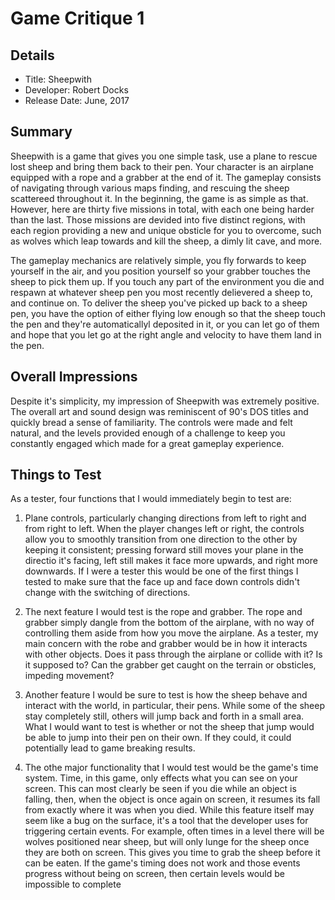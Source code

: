# Game Critique 1 
## Details
* Title: Sheepwith
* Developer: Robert Docks 
* Release Date: June, 2017

## Summary
  Sheepwith is a game that gives you one simple task, use a plane to rescue lost sheep and bring them back to their pen. Your character is an airplane equipped with a rope and a grabber at the end of it. The gameplay consists of navigating through various maps finding, and rescuing the sheep scattereed throughout it. In the beginning, the game is as simple as that. However, here are thirty five missions in total, with each one being harder than the last. Those missions are devided into five distinct regions, with each region providing a new and unique obsticle for you to overcome, such as wolves which leap towards and kill the sheep, a dimly lit cave, and more. 

  The gameplay mechanics are relatively simple, you fly forwards to keep yourself in the air, and you position yourself so your grabber touches the sheep to pick them up. If you touch any part of the environment you die and respawn at whatever sheep pen you most recently delievered a sheep to, and continue on. To deliver the sheep you've picked up back to a sheep pen, you have the option of either flying low enough so that the sheep touch the pen and they're automaticallyl deposited in it, or you can let go of them and hope that you let go at the right angle and velocity to have them land in the pen. 
  
## Overall Impressions
Despite it's simplicity, my impression of Sheepwith was extremely positive. The overall art and sound design was reminiscent of 90's DOS titles and quickly bread a sense of familiarity. The controls were made and felt natural, and the levels provided enough of a challenge to keep you constantly engaged which made for a great gameplay experience. 

## Things to Test

As a tester, four functions that I would immediately begin to test are: 

1. Plane controls, particularly changing directions from left to right and from right to left. When the player changes left or right, the controls allow you to smoothly transition from one direction to the other by keeping it consistent; pressing forward still moves your plane in the directio it's facing, left still makes it face more upwards, and right more downwards. If I were a tester this would be one of the first things I tested to make sure that the face up and face down controls didn't change with the switching of directions. 

2. The next feature I would test is the rope and grabber. The rope and grabber simply dangle from the bottom of the airplane, with no way of controlling them aside from how you move the airplane. As a tester, my main concern with the robe and grabber would be in how it interacts with other objects. Does it pass through the airplane or collide with it? Is it supposed to? Can the grabber get caught on the terrain or obsticles, impeding movement? 

3. Another feature I would be sure to test is how the sheep behave and interact with the world, in particular, their pens. While some of the sheep stay completely still, others will jump back and forth in a small area. What I would want to test is whether or not the sheep that jump would be able to jump into their pen on their own. If they could, it could potentially lead to game breaking results. 

4. The othe major functionality that I would test would be the game's time system. Time, in this game, only effects what you can see on your screen. This can most clearly be seen if you die while an object is falling, then, when the object is once again on screen, it resumes its fall from exactly where it was when you died. While this feature itself may seem like a bug on the surface, it's a tool that the developer uses for triggering certain events. For example, often times in a level there will be wolves positioned near sheep, but will only lunge for the sheep once they are both on screen. This gives you time to grab the sheep before it can be eaten. If the game's timing does not work and those events progress without being on screen, then certain levels would be impossible to complete

